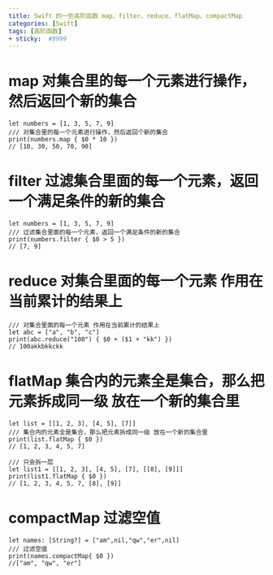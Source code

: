 ```yaml
---
title: Swift 的一些高阶函数 map、filter、reduce、flatMap、compactMap
categories: [Swift]
tags: [高阶函数]
+ sticky:  #9999
---
```



# map 对集合里的每一个元素进行操作，然后返回个新的集合
```
let numbers = [1, 3, 5, 7, 9]
/// 对集合里的每一个元素进行操作，然后返回个新的集合
print(numbers.map { $0 * 10 })
// [10, 30, 50, 70, 90]
```

# filter 过滤集合里面的每一个元素，返回一个满足条件的新的集合
```
let numbers = [1, 3, 5, 7, 9]
/// 过滤集合里面的每一个元素，返回一个满足条件的新的集合
print(numbers.filter { $0 > 5 })
// [7, 9]
```

# reduce  对集合里面的每一个元素 作用在当前累计的结果上
```
/// 对集合里面的每一个元素 作用在当前累计的结果上
let abc = ["a", "b", "c"]
print(abc.reduce("100") { $0 + ($1 + "kk") })
// 100akkbkkckk
```

# flatMap 集合内的元素全是集合，那么把元素拆成同一级 放在一个新的集合里
```
let list = [[1, 2, 3], [4, 5], [7]]
/// 集合内的元素全是集合，那么把元素拆成同一级 放在一个新的集合里
print(list.flatMap { $0 })
// [1, 2, 3, 4, 5, 7]

/// 只会拆一层
let list1 = [[1, 2, 3], [4, 5], [7], [[8], [9]]]
print(list1.flatMap { $0 })
// [1, 2, 3, 4, 5, 7, [8], [9]]
```

# compactMap 过滤空值

```
let names: [String?] = ["am",nil,"qw","er",nil]
/// 过滤空值
print(names.compactMap{ $0 })
//["am", "qw", "er"]
```
